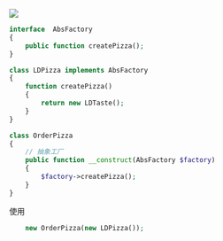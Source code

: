 ![](https://youpaiyun.zongqilive.cn/image/006tKfTcly1g0dn3m5u87j32380eg76y.jpg)

```php
interface  AbsFactory
{
    public function createPizza();
}

```

```php
class LDPizza implements AbsFactory
{
    function createPizza()
    {
        return new LDTaste();
    }
}
```

```php
class OrderPizza
{
    // 抽象工厂
    public function __construct(AbsFactory $factory)
    {
        $factory->createPizza();
    }
}
```

使用

```php
	new OrderPizza(new LDPizza());
```

